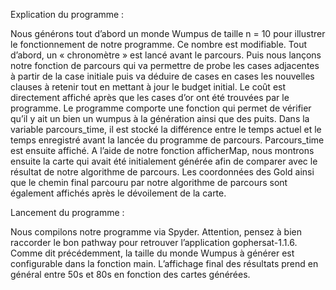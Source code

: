 Explication du programme : 

Nous générons tout d’abord un monde Wumpus de taille n = 10 pour illustrer le
fonctionnement de notre programme. Ce nombre est modifiable. Tout d’abord,
un « chronomètre » est lancé avant le parcours. Puis nous lançons notre fonction
de parcours qui va permettre de probe les cases adjacentes à partir de la case
initiale puis va déduire de cases en cases les nouvelles clauses à retenir tout en
mettant à jour le budget initial. Le coût est directement affiché après que les
cases d’or ont été trouvées par le programme. Le programme comporte une
fonction qui permet de vérifier qu’il y ait un bien un wumpus à la génération
ainsi que des puits.
Dans la variable parcours_time, il est stocké la différence entre le temps actuel
et le temps enregistré avant la lancée du programme de parcours. Parcours_time
est ensuite affiché.
A l’aide de notre fonction afficherMap, nous montrons ensuite la carte qui avait
été initialement générée afin de comparer avec le résultat de notre algorithme de
parcours. Les coordonnées des Gold ainsi que le chemin final parcouru par notre
algorithme de parcours sont également affichés après le dévoilement de la carte.


Lancement du programme :

Nous compilons notre programme via Spyder. Attention, pensez à bien raccorder
le bon pathway pour retrouver l’application gophersat-1.1.6. Comme dit
précédemment, la taille du monde Wumpus à générer est configurable dans la
fonction main. L’affichage final des résultats prend en général entre 50s et 80s
en fonction des cartes générées. 
